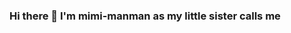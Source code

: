 ### Hi there 👋 I'm mimi-manman as my little sister calls me 

<!--
**meriem-benfadhel/meriem-benfadhel** is a ✨ _special_ ✨ repository because its `README.md` (this file) appears on your GitHub profile.

Here are some ideas to get you started:

- 🔭 I’m software engineering student, web developement enthousiast
- 🌱 I’m currently learning mean stack 
- 📫 How to reach me: meriembenfadhel@outlook.com
- ⚡ Fun fact: I love singing when there's nobody listening
-->
